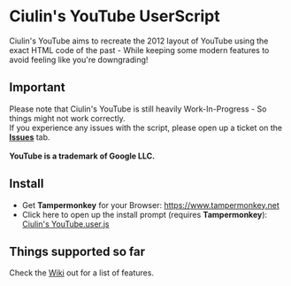 # Ciulin's YouTube UserScript

Ciulin's YouTube aims to recreate the 2012 layout of YouTube using the exact HTML code of the past - While keeping some modern features to avoid feeling like you're downgrading!

## Important
Please note that Ciulin's YouTube is still heavily Work-In-Progress - So things might not work correctly.<br/>
If you experience any issues with the script, please open up a ticket on the [**Issues**](https://github.com/ciulinuwu/ciulin-s-youtube/issues/new/choose) tab.</br></br>
**YouTube is a trademark of Google LLC.**</br>

## Install
- Get **Tampermonkey** for your Browser: https://www.tampermonkey.net<br/>
- Click here to open up the install prompt (requires **Tampermonkey**): [Ciulin's YouTube.user.js](https://github.com/ciulinuwu/ciulin-s-youtube/raw/main/Ciulin's%20YouTube.user.js)

## Things supported so far
Check the [Wiki](https://github.com/ciulinuwu/ciulin-s-youtube/wiki/features) out for a list of features.
